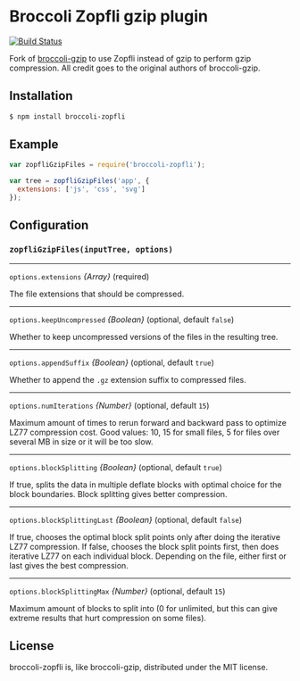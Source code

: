 # Broccoli Zopfli gzip plugin

[![Build Status](https://travis-ci.org/nickbruun/broccoli-zopfli.svg?branch=master)](https://travis-ci.org/nickbruun/broccoli-zopfli)

Fork of [broccoli-gzip](https://github.com/salsify/broccoli-gzip) to use Zopfli instead of gzip to perform gzip compression. All credit goes to the original authors of broccoli-gzip.


## Installation

```bash
$ npm install broccoli-zopfli
```


## Example

```javascript
var zopfliGzipFiles = require('broccoli-zopfli');

var tree = zopfliGzipFiles('app', {
  extensions: ['js', 'css', 'svg']
});
```


## Configuration

### `zopfliGzipFiles(inputTree, options)`

---

`options.extensions` *{Array}* (required)

The file extensions that should be compressed.

---

`options.keepUncompressed` *{Boolean}* (optional, default `false`)

Whether to keep uncompressed versions of the files in the resulting tree.

---

`options.appendSuffix` *{Boolean}* (optional, default `true`)

Whether to append the `.gz` extension suffix to compressed files.

---

`options.numIterations` *{Number}* (optional, default `15`)

Maximum amount of times to rerun forward and backward pass to optimize LZ77 compression cost. Good values: 10, 15 for small files, 5 for files over several MB in size or it will be too slow.

---

`options.blockSplitting` *{Boolean}* (optional, default `true`) 

If true, splits the data in multiple deflate blocks with optimal choice for the block boundaries. Block splitting gives better compression.

---

`options.blockSplittingLast` *{Boolean}* (optional, default `false`) 

If true, chooses the optimal block split points only after doing the iterative LZ77 compression. If false, chooses the block split points first, then does iterative LZ77 on each individual block. Depending on the file, either first or last gives the best compression.

---

`options.blockSplittingMax` *{Number}* (optional, default `15`) 

Maximum amount of blocks to split into (0 for unlimited, but this can give extreme results that hurt compression on some files).


## License

broccoli-zopfli is, like broccoli-gzip, distributed under the MIT license.
